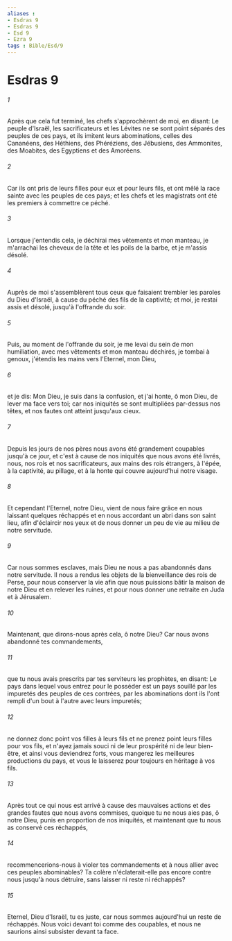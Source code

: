 ```yaml
---
aliases : 
- Esdras 9
- Esdras 9
- Esd 9
- Ezra 9
tags : Bible/Esd/9
---
```


# Esdras 9

###### 1
Après que cela fut terminé, les chefs s'approchèrent de moi, en disant: Le peuple d'Israël, les sacrificateurs et les Lévites ne se sont point séparés des peuples de ces pays, et ils imitent leurs abominations, celles des Cananéens, des Héthiens, des Phéréziens, des Jébusiens, des Ammonites, des Moabites, des Egyptiens et des Amoréens.
###### 2
Car ils ont pris de leurs filles pour eux et pour leurs fils, et ont mêlé la race sainte avec les peuples de ces pays; et les chefs et les magistrats ont été les premiers à commettre ce péché.
###### 3
Lorsque j'entendis cela, je déchirai mes vêtements et mon manteau, je m'arrachai les cheveux de la tête et les poils de la barbe, et je m'assis désolé.
###### 4
Auprès de moi s'assemblèrent tous ceux que faisaient trembler les paroles du Dieu d'Israël, à cause du péché des fils de la captivité; et moi, je restai assis et désolé, jusqu'à l'offrande du soir.
###### 5
Puis, au moment de l'offrande du soir, je me levai du sein de mon humiliation, avec mes vêtements et mon manteau déchirés, je tombai à genoux, j'étendis les mains vers l'Eternel, mon Dieu,
###### 6
et je dis: Mon Dieu, je suis dans la confusion, et j'ai honte, ô mon Dieu, de lever ma face vers toi; car nos iniquités se sont multipliées par-dessus nos têtes, et nos fautes ont atteint jusqu'aux cieux.
###### 7
Depuis les jours de nos pères nous avons été grandement coupables jusqu'à ce jour, et c'est à cause de nos iniquités que nous avons été livrés, nous, nos rois et nos sacrificateurs, aux mains des rois étrangers, à l'épée, à la captivité, au pillage, et à la honte qui couvre aujourd'hui notre visage.
###### 8
Et cependant l'Eternel, notre Dieu, vient de nous faire grâce en nous laissant quelques réchappés et en nous accordant un abri dans son saint lieu, afin d'éclaircir nos yeux et de nous donner un peu de vie au milieu de notre servitude.
###### 9
Car nous sommes esclaves, mais Dieu ne nous a pas abandonnés dans notre servitude. Il nous a rendus les objets de la bienveillance des rois de Perse, pour nous conserver la vie afin que nous puissions bâtir la maison de notre Dieu et en relever les ruines, et pour nous donner une retraite en Juda et à Jérusalem.
###### 10
Maintenant, que dirons-nous après cela, ô notre Dieu? Car nous avons abandonné tes commandements,
###### 11
que tu nous avais prescrits par tes serviteurs les prophètes, en disant: Le pays dans lequel vous entrez pour le posséder est un pays souillé par les impuretés des peuples de ces contrées, par les abominations dont ils l'ont rempli d'un bout à l'autre avec leurs impuretés;
###### 12
ne donnez donc point vos filles à leurs fils et ne prenez point leurs filles pour vos fils, et n'ayez jamais souci ni de leur prospérité ni de leur bien-être, et ainsi vous deviendrez forts, vous mangerez les meilleures productions du pays, et vous le laisserez pour toujours en héritage à vos fils.
###### 13
Après tout ce qui nous est arrivé à cause des mauvaises actions et des grandes fautes que nous avons commises, quoique tu ne nous aies pas, ô notre Dieu, punis en proportion de nos iniquités, et maintenant que tu nous as conservé ces réchappés,
###### 14
recommencerions-nous à violer tes commandements et à nous allier avec ces peuples abominables? Ta colère n'éclaterait-elle pas encore contre nous jusqu'à nous détruire, sans laisser ni reste ni réchappés?
###### 15
Eternel, Dieu d'Israël, tu es juste, car nous sommes aujourd'hui un reste de réchappés. Nous voici devant toi comme des coupables, et nous ne saurions ainsi subsister devant ta face.
